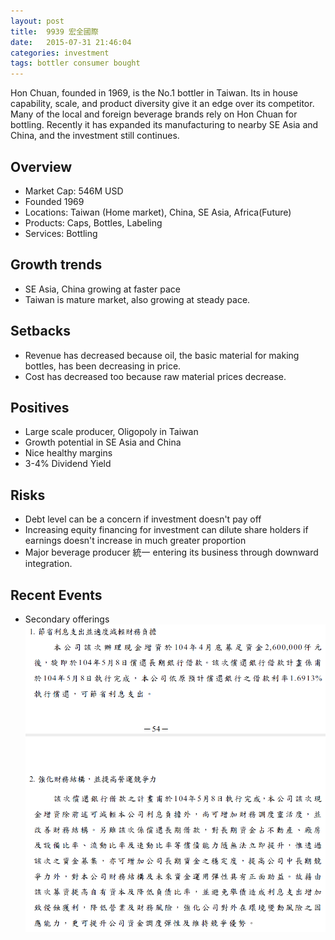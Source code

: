 ```yaml
---
layout: post
title:  9939 宏全國際
date:   2015-07-31 21:46:04
categories: investment
tags: bottler consumer bought
---
```


Hon Chuan, founded in 1969, is the No.1 bottler in Taiwan. Its in house capability, scale, and product diversity give it an edge over its competitor. Many of the local and foreign beverage brands rely on Hon Chuan for bottling. Recently it has expanded its manufacturing to nearby SE Asia and China, and the investment still continues. 

<!--more-->

## Overview
- Market Cap: 546M USD
- Founded 1969
- Locations: Taiwan (Home market), China, SE Asia, Africa(Future)
- Products: Caps, Bottles, Labeling
- Services: Bottling

## Growth trends
- SE Asia, China growing at faster pace
- Taiwan is mature market, also growing at steady pace. 

## Setbacks
- Revenue has decreased because oil, the basic material for  making bottles, has been decreasing in price. 
- Cost has decreased too because raw material prices decrease. 

## Positives
- Large scale producer, Oligopoly in Taiwan
- Growth potential in SE Asia and China
- Nice healthy margins
- 3-4% Dividend Yield


## Risks
- Debt level can be a concern if investment doesn't pay off
- Increasing equity financing for investment can dilute share holders if earnings doesn't increase in much greater proportion
- Major beverage producer 統一 entering its business through downward integration. 

## Recent Events
- Secondary offerings
 ![reasons](9939_offering.png)